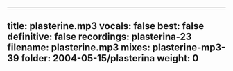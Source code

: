 
---
title: plasterine.mp3
vocals: false
best: false
definitive: false
recordings: plasterina-23
filename: plasterine.mp3
mixes: plasterine-mp3-39
folder: 2004-05-15/plasterina
weight: 0
---
